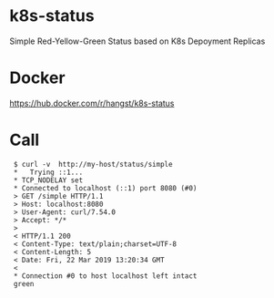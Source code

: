 # k8s-status
Simple Red-Yellow-Green Status based on K8s Depoyment Replicas

# Docker
https://hub.docker.com/r/hangst/k8s-status

# Call   
    
    
     $ curl -v  http://my-host/status/simple
     *   Trying ::1...
     * TCP_NODELAY set
     * Connected to localhost (::1) port 8080 (#0)
     > GET /simple HTTP/1.1
     > Host: localhost:8080
     > User-Agent: curl/7.54.0
     > Accept: */*
     >
     < HTTP/1.1 200
     < Content-Type: text/plain;charset=UTF-8
     < Content-Length: 5
     < Date: Fri, 22 Mar 2019 13:20:34 GMT
     <
     * Connection #0 to host localhost left intact
     green     

